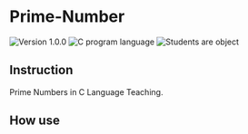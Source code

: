 # Prime-Number

![Version 1.0.0](https://img.shields.io/badge/Version-1.0.0-lightgreen)
![C program language](https://img.shields.io/badge/Language-C-lightgreen)
![Students are object](https://img.shields.io/badge/Object-Students-lightgreen)

## Instruction
Prime Numbers in C Language Teaching.  



## How use
